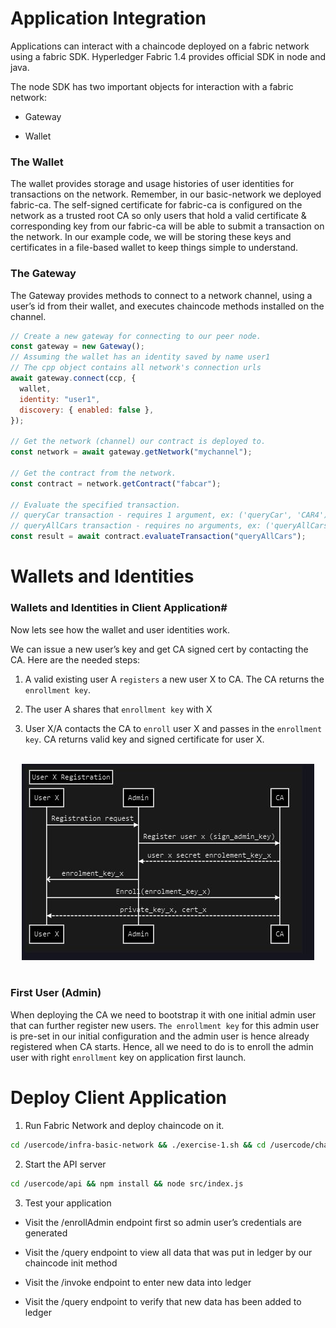 # Application Integration

Applications can interact with a chaincode deployed on a fabric network using a fabric SDK. Hyperledger Fabric 1.4 provides official SDK in node and java.

The node SDK has two important objects for interaction with a fabric network:

- Gateway

- Wallet

### The Wallet

The wallet provides storage and usage histories of user identities for transactions on the network. Remember, in our basic-network we deployed fabric-ca. The self-signed certificate for fabric-ca is configured on the network as a trusted root CA so only users that hold a valid certificate & corresponding key from our fabric-ca will be able to submit a transaction on the network. In our example code, we will be storing these keys and certificates in a file-based wallet to keep things simple to understand.

### The Gateway

The Gateway provides methods to connect to a network channel, using a user’s id from their wallet, and executes chaincode methods installed on the channel.

```js
// Create a new gateway for connecting to our peer node.
const gateway = new Gateway();
// Assuming the wallet has an identity saved by name user1
// The cpp object contains all network's connection urls
await gateway.connect(ccp, {
  wallet,
  identity: "user1",
  discovery: { enabled: false },
});

// Get the network (channel) our contract is deployed to.
const network = await gateway.getNetwork("mychannel");

// Get the contract from the network.
const contract = network.getContract("fabcar");

// Evaluate the specified transaction.
// queryCar transaction - requires 1 argument, ex: ('queryCar', 'CAR4')
// queryAllCars transaction - requires no arguments, ex: ('queryAllCars')
const result = await contract.evaluateTransaction("queryAllCars");
```

# Wallets and Identities

### Wallets and Identities in Client Application#

Now lets see how the wallet and user identities work.

We can issue a new user’s key and get CA signed cert by contacting the CA. Here are the needed steps:

1. A valid existing user A `registers` a new user X to CA. The CA returns the `enrollment key`.

2. The user A shares that `enrollment key` with X

3. User X/A contacts the CA to `enroll` user X and passes in the `enrollment key`. CA returns valid key and signed certificate for user X.

<br>
<div align="center">
    <img src="../img/walletsidentities.JPG">
</div>
<br>

### First User (Admin)

When deploying the CA we need to bootstrap it with one initial admin user that can further register new users. `The enrollment key` for this admin user is pre-set in our initial configuration and the admin user is hence already registered when CA starts. Hence, all we need to do is to enroll the admin user with right `enrollment` key on application first launch.

# Deploy Client Application

1. Run Fabric Network and deploy chaincode on it.

```bash
cd /usercode/infra-basic-network && ./exercise-1.sh && cd /usercode/chaincode && ./exercise-2.sh
```

2. Start the API server

```bash
cd /usercode/api && npm install && node src/index.js
```

3. Test your application

- Visit the /enrollAdmin endpoint first so admin user’s credentials are generated

- Visit the /query endpoint to view all data that was put in ledger by our chaincode init method

- Visit the /invoke endpoint to enter new data into ledger

- Visit the /query endpoint to verify that new data has been added to ledger
